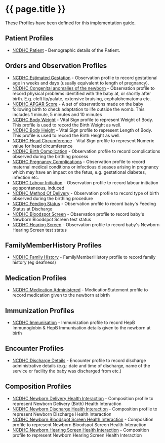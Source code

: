 # {{ page.title }}

These Profiles have been defined for this implementation guide.

## Patient Profiles
* [NCDHC Patient](StructureDefinition-ncdhc-patient.html) - Demographic details of the Patient. 

## Orders and Observation Profiles
* [NCDHC Estimated Gestation](StructureDefinition-ncdhc-observation-estimated-gestation.html) - Observation profile to record gestational age in weeks and days (usually equivalent to length of pregnancy). 
* [NCDHC Congenital anomalies of the newborn](StructureDefinition-ncdhc-observation-birth-abnormalities.html) - Observation profile to record physical problems identified with the baby at, or shortly after birth. E.g. cleft lip/palate, extensive bruising, cephalohematoma etc. 
* [NCDHC APGAR Score](StructureDefinition-ncdhc-observation-apgar-score.html) - A set of observations made on the baby following birth to check adaptation to life outside the womb.  This includes 1 minute, 5 minutes and 10 minutes
* [NCDHC Body Weight](StructureDefinition-ncdhc-observation-vitalsign-bodyweight.html) - Vital Sign profile to represent Weight of Body. This profile is used to record the Birth Weight as well.
* [NCDHC Body Height](StructureDefinition-ncdhc-observation-vitalsign-bodyheight.html) - Vital Sign profile to represent Length of Body. This profile is used to record the Birth Height as well.
* [NCDHC Head Circumference](StructureDefinition-ncdhc-observation-vitalsign-headcircum.html) - Vital Sign profile to represent Numeric value for head circumference
* [NCDHC Birth Complication](StructureDefinition-ncdhc-observation-birth-complication.html) - Observation profile to record complications observed during the birthing process
* [NCDHC Pregnancy Complications](StructureDefinition-ncdhc-observation-pregnancy-complication.html) - Observation profile to record maternal medical conditions or infectious diseases arising in pregnancy which may have an impact on the fetus, e.g. gestational diabetes, infection etc.
* [NCDHC Labour Initiation](StructureDefinition-ncdhc-observation-labour-induced.html) - Observation profile to record labour initiation eg spontaneous, induced 
* [NCDHC Method Of Delivery](StructureDefinition-ncdhc-observation-method-of-delivery.html) - Observation profile to record type of birth observed during the birthing procedure 
* [NCDHC Feeding Status](StructureDefinition-ncdhc-observation-feeding-status.html) - Observation profile to record baby's Feeding Status at Discharge 
* [NCDHC Bloodspot Screen](StructureDefinition-ncdhc-observation-bloodspot-screen.html) - Observation profile to record baby's Newborn Bloodspot Screen test status 
* [NCDHC Hearing Screen](StructureDefinition-ncdhc-observation-hearing-screen.html) - Observation profile to record baby's Newborn Hearing Screen test status 

## FamilyMemberHistory Profiles
* [NCDHC Family History](StructureDefinition-ncdhc-familymemberhistory-discharge.html) - FamilyMemberHistory profile to record family history (eg deafness)

## Medication Profiles
* [NCDHC Medication Administered](StructureDefinition-ncdhc-medicationstatement-vitamink.html) - MedicationStatement profile to record medication given to the newborn at birth

## Immunization Profiles
* [NCDHC Immunisation](StructureDefinition-ncdhc-immunization.html) - Immunization profile to record HepB Immunoglobin & HepB Immunisation details given to the newborn at birth

## Encounter Profiles
* [NCDHC Discharge Details](StructureDefinition-ncdhc-encounter-discharge-details.html) - Encounter profile to record discharge administrative details (e.g.: date and time of discharge, name of the service or facility the baby was discharged from etc.)

## Composition Profiles
* [NCDHC Newborn Delivery Health Interaction](StructureDefinition-ncdhc-composition-birth.html) - Composition profile to represent Newborn Delivery (Birth) Health Interaction
* [NCDHC Newborn Discharge Health Interaction](StructureDefinition-ncdhc-composition-discharge.html) - Composition profile to represent Newborn Discharge Health Interaction
* [NCDHC Newborn Bloodspot Screen Health Interaction](StructureDefinition-ncdhc-composition-bloodspot-screen.html) - Composition profile to represent Newborn Bloodspot Screen Health Interaction
* [NCDHC Newborn Hearing Screen Health Interaction](StructureDefinition-ncdhc-composition-hearing-screen.html) - Composition profile to represent Newborn Hearing Screen Health Interaction

